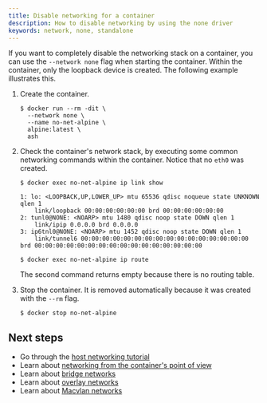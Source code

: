 ```yaml
---
title: Disable networking for a container
description: How to disable networking by using the none driver
keywords: network, none, standalone
---
```


If you want to completely disable the networking stack on a container, you can
use the `--network none` flag when starting the container. Within the container,
only the loopback device is created. The following example illustrates this.

1.  Create the container.

    ```console
    $ docker run --rm -dit \
      --network none \
      --name no-net-alpine \
      alpine:latest \
      ash
    ```

2.  Check the container's network stack, by executing some common networking
    commands within the container. Notice that no `eth0` was created.

    ```console
    $ docker exec no-net-alpine ip link show

    1: lo: <LOOPBACK,UP,LOWER_UP> mtu 65536 qdisc noqueue state UNKNOWN qlen 1
        link/loopback 00:00:00:00:00:00 brd 00:00:00:00:00:00
    2: tunl0@NONE: <NOARP> mtu 1480 qdisc noop state DOWN qlen 1
        link/ipip 0.0.0.0 brd 0.0.0.0
    3: ip6tnl0@NONE: <NOARP> mtu 1452 qdisc noop state DOWN qlen 1
        link/tunnel6 00:00:00:00:00:00:00:00:00:00:00:00:00:00:00:00 brd 00:00:00:00:00:00:00:00:00:00:00:00:00:00:00:00
    ```

    ```console
    $ docker exec no-net-alpine ip route
    ```

    The second command returns empty because there is no routing table.

3.  Stop the container. It is removed automatically because it was created with
    the `--rm` flag.

    ```console
    $ docker stop no-net-alpine
    ```

## Next steps

-  Go through the [host networking tutorial](network-tutorial-host.md)
- Learn about [networking from the container's point of view](../config/containers/container-networking.md)
- Learn about [bridge networks](bridge.md)
- Learn about [overlay networks](overlay.md)
- Learn about [Macvlan networks](macvlan.md)

